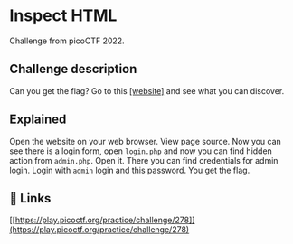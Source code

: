 
# Inspect HTML

Challenge from picoCTF 2022.



## Challenge description

Can you get the flag?
Go to this [[website]](http://saturn.picoctf.net:55826/) and see what you can discover.

## Explained

Open the website on your web browser. View page source. Now you can see there is a login form, open ```login.php``` and now you can find hidden action from ```admin.php```. Open it. There you can find credentials for admin login. Login with ```admin``` login and this password. You get the flag.


## 🔗 Links
[[https://play.picoctf.org/practice/challenge/278]](https://play.picoctf.org/practice/challenge/278)

